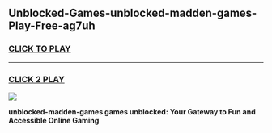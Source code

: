 
## Unblocked-Games-unblocked-madden-games-Play-Free-ag7uh
<h3>
<a href="https://premium76.site?title=unblocked-madden-games&ref=18A">CLICK TO PLAY</a></h3>
<hr>

<h3>
<a href="https://premium76.site?title=unblocked-madden-games&ref=18A">CLICK 2 PLAY</a>
  
</h3>

<a href="https://premium76.site?title=unblocked-madden-games&ref=18A"><img src="https://clearcache.store/games.png"></a>


**unblocked-madden-games games unblocked: Your Gateway to Fun and Accessible Online Gaming**
